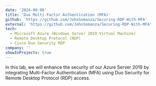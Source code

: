 ```yaml
---
date: '2024-08-08'
title: 'Duo Multi-Factor Authentication (MFA)'
github: 'https://github.com/JohnSomanza/Securing-RDP-With-MFA'
external: 'https://github.com/JohnSomanza/Securing-RDP-With-MFA'
tech:
  - Microsoft Azure (Windows Server 2019 Virtual Machine)
  - Remote Desktop Protocol (RDP)
  - Cisco Duo Security RDP
company: ''
showInProjects: true
---
```


In this lab, we will enhance the security of our Azure Server 2019 by integrating Multi-Factor Authentication (MFA) using Duo Security for Remote Desktop Protocol (RDP) access.